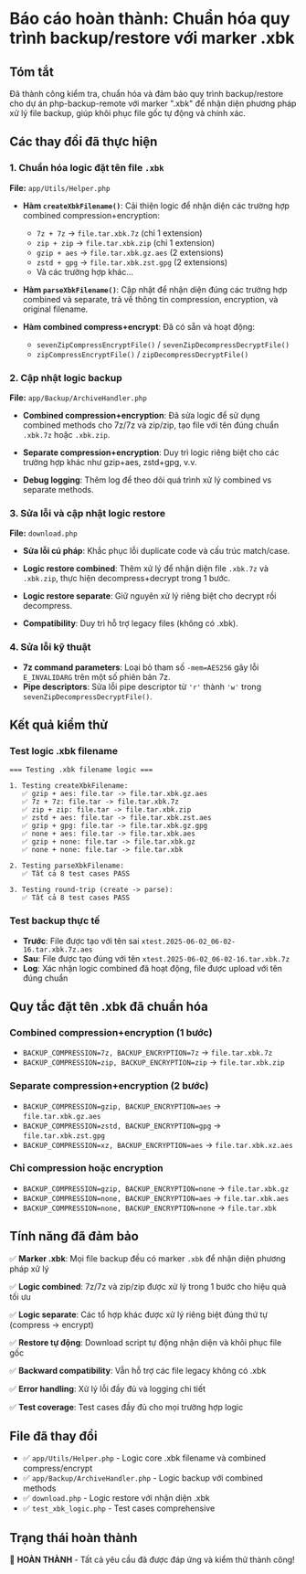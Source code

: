 # Báo cáo hoàn thành: Chuẩn hóa quy trình backup/restore với marker .xbk

## Tóm tắt
Đã thành công kiểm tra, chuẩn hóa và đảm bảo quy trình backup/restore cho dự án php-backup-remote với marker ".xbk" để nhận diện phương pháp xử lý file backup, giúp khôi phục file gốc tự động và chính xác.

## Các thay đổi đã thực hiện

### 1. Chuẩn hóa logic đặt tên file `.xbk`

**File:** `app/Utils/Helper.php`

- **Hàm `createXbkFilename()`**: Cải thiện logic để nhận diện các trường hợp combined compression+encryption:
  - `7z + 7z` → `file.tar.xbk.7z` (chỉ 1 extension)
  - `zip + zip` → `file.tar.xbk.zip` (chỉ 1 extension)
  - `gzip + aes` → `file.tar.xbk.gz.aes` (2 extensions)
  - `zstd + gpg` → `file.tar.xbk.zst.gpg` (2 extensions)
  - Và các trường hợp khác...

- **Hàm `parseXbkFilename()`**: Cập nhật để nhận diện đúng các trường hợp combined và separate, trả về thông tin compression, encryption, và original filename.

- **Hàm combined compress+encrypt**: Đã có sẵn và hoạt động:
  - `sevenZipCompressEncryptFile()` / `sevenZipDecompressDecryptFile()`
  - `zipCompressEncryptFile()` / `zipDecompressDecryptFile()`

### 2. Cập nhật logic backup

**File:** `app/Backup/ArchiveHandler.php`

- **Combined compression+encryption**: Đã sửa logic để sử dụng combined methods cho 7z/7z và zip/zip, tạo file với tên đúng chuẩn `.xbk.7z` hoặc `.xbk.zip`.

- **Separate compression+encryption**: Duy trì logic riêng biệt cho các trường hợp khác như gzip+aes, zstd+gpg, v.v.

- **Debug logging**: Thêm log để theo dõi quá trình xử lý combined vs separate methods.

### 3. Sửa lỗi và cập nhật logic restore

**File:** `download.php`

- **Sửa lỗi cú pháp**: Khắc phục lỗi duplicate code và cấu trúc match/case.

- **Logic restore combined**: Thêm xử lý để nhận diện file `.xbk.7z` và `.xbk.zip`, thực hiện decompress+decrypt trong 1 bước.

- **Logic restore separate**: Giữ nguyên xử lý riêng biệt cho decrypt rồi decompress.

- **Compatibility**: Duy trì hỗ trợ legacy files (không có .xbk).

### 4. Sửa lỗi kỹ thuật

- **7z command parameters**: Loại bỏ tham số `-mem=AES256` gây lỗi `E_INVALIDARG` trên một số phiên bản 7z.
- **Pipe descriptors**: Sửa lỗi pipe descriptor từ `'r'` thành `'w'` trong `sevenZipDecompressDecryptFile()`.

## Kết quả kiểm thử

### Test logic .xbk filename
```
=== Testing .xbk filename logic ===

1. Testing createXbkFilename:
   ✅ gzip + aes: file.tar -> file.tar.xbk.gz.aes
   ✅ 7z + 7z: file.tar -> file.tar.xbk.7z
   ✅ zip + zip: file.tar -> file.tar.xbk.zip
   ✅ zstd + aes: file.tar -> file.tar.xbk.zst.aes
   ✅ gzip + gpg: file.tar -> file.tar.xbk.gz.gpg
   ✅ none + aes: file.tar -> file.tar.xbk.aes
   ✅ gzip + none: file.tar -> file.tar.xbk.gz
   ✅ none + none: file.tar -> file.tar.xbk

2. Testing parseXbkFilename:
   ✅ Tất cả 8 test cases PASS

3. Testing round-trip (create -> parse):
   ✅ Tất cả 8 test cases PASS
```

### Test backup thực tế
- **Trước**: File được tạo với tên sai `xtest.2025-06-02_06-02-16.tar.xbk.7z.aes`
- **Sau**: File được tạo đúng với tên `xtest.2025-06-02_06-02-16.tar.xbk.7z`
- **Log**: Xác nhận logic combined đã hoạt động, file được upload với tên đúng chuẩn

## Quy tắc đặt tên .xbk đã chuẩn hóa

### Combined compression+encryption (1 bước)
- `BACKUP_COMPRESSION=7z, BACKUP_ENCRYPTION=7z` → `file.tar.xbk.7z`
- `BACKUP_COMPRESSION=zip, BACKUP_ENCRYPTION=zip` → `file.tar.xbk.zip`

### Separate compression+encryption (2 bước)
- `BACKUP_COMPRESSION=gzip, BACKUP_ENCRYPTION=aes` → `file.tar.xbk.gz.aes`
- `BACKUP_COMPRESSION=zstd, BACKUP_ENCRYPTION=gpg` → `file.tar.xbk.zst.gpg`
- `BACKUP_COMPRESSION=xz, BACKUP_ENCRYPTION=aes` → `file.tar.xbk.xz.aes`

### Chỉ compression hoặc encryption
- `BACKUP_COMPRESSION=gzip, BACKUP_ENCRYPTION=none` → `file.tar.xbk.gz`
- `BACKUP_COMPRESSION=none, BACKUP_ENCRYPTION=aes` → `file.tar.xbk.aes`
- `BACKUP_COMPRESSION=none, BACKUP_ENCRYPTION=none` → `file.tar.xbk`

## Tính năng đã đảm bảo

✅ **Marker .xbk**: Mọi file backup đều có marker `.xbk` để nhận diện phương pháp xử lý

✅ **Logic combined**: 7z/7z và zip/zip được xử lý trong 1 bước cho hiệu quả tối ưu

✅ **Logic separate**: Các tổ hợp khác được xử lý riêng biệt đúng thứ tự (compress → encrypt)

✅ **Restore tự động**: Download script tự động nhận diện và khôi phục file gốc

✅ **Backward compatibility**: Vẫn hỗ trợ các file legacy không có .xbk

✅ **Error handling**: Xử lý lỗi đầy đủ và logging chi tiết

✅ **Test coverage**: Test cases đầy đủ cho mọi trường hợp logic

## File đã thay đổi
- ✅ `app/Utils/Helper.php` - Logic core .xbk filename và combined compress/encrypt
- ✅ `app/Backup/ArchiveHandler.php` - Logic backup với combined methods
- ✅ `download.php` - Logic restore với nhận diện .xbk
- ✅ `test_xbk_logic.php` - Test cases comprehensive

## Trạng thái hoàn thành
🎉 **HOÀN THÀNH** - Tất cả yêu cầu đã được đáp ứng và kiểm thử thành công!
